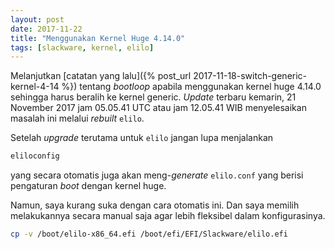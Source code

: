 ```yaml
---
layout: post
date: 2017-11-22
title: "Menggunakan Kernel Huge 4.14.0"
tags: [slackware, kernel, elilo]
---
```

Melanjutkan [catatan yang lalu]({% post_url 2017-11-18-switch-generic-kernel-4-14 %}) tentang _bootloop_ apabila menggunakan kernel huge 4.14.0 sehingga harus beralih ke kernel generic. _Update_ terbaru kemarin, 21 November 2017 jam 05.05.41 UTC atau jam 12.05.41 WIB menyelesaikan masalah ini melalui _rebuilt_ <code>elilo</code>.

Setelah _upgrade_ terutama untuk <code>elilo</code> jangan lupa menjalankan

```bash
eliloconfig
```

yang secara otomatis juga akan meng-_generate_ <code>elilo.conf</code> yang berisi pengaturan _boot_ dengan kernel huge.

Namun, saya kurang suka dengan cara otomatis ini. Dan saya memilih melakukannya secara manual saja agar lebih fleksibel dalam konfigurasinya.

```bash
cp -v /boot/elilo-x86_64.efi /boot/efi/EFI/Slackware/elilo.efi
```
